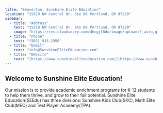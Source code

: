 ```yaml
---
title: "Beaverton: Sunshine Elite Education"
location: "15320 NW Central Dr. Ste D6 Portland, OR 97229"
sidebar:
  - title: "Address"
    text: "15320 NW Central Dr. Ste D6 Portland, OR 97229"
    image: "https://res.cloudinary.com/dhngj18do/image/upload/f_auto,q_auto/v1/images/activities/sunshine-elite_wsp8heguangqjxj3u4i3"
  - title: "Phone"
    text: "(503) 915-2956"
  - title: "Email"
    text: "info@SunshineEliteEducation.com"
  - title: "Website"
    text: "[https://www.sunshineeliteeducation.com/](https://www.sunshineeliteeducation.com/)"
---
```


## Welcome to Sunshine Elite Education!

Our mission is to provide academic enrichment programs for K-12 students to help them thrive, and grow to their full potential. Sunshine Elite Education(SEEdu) has three divisions: Sunshine Kids Club(SKC), Math Elite Club(MEC) and Test Player Academy(TPA).
